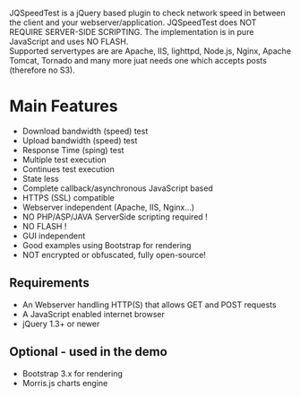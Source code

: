 
JQSpeedTest is a jQuery based plugin to check network speed in between the client and your webserver/application.
JQSpeedTest does NOT REQUIRE SERVER-SIDE SCRIPTING. The implementation is in pure JavaScript and uses NO FLASH.<br>
Supported servertypes are are Apache, IIS, lighttpd, Node.js, Nginx, Apache Tomcat, Tornado and many more juat needs one which accepts posts (therefore no S3).

# Main Features
* Download bandwidth (speed) test
* Upload bandwidth (speed) test
* Response Time (sping) test
* Multiple test execution
* Continues test execution
* State less
* Complete callback/asynchronous JavaScript based
* HTTPS (SSL) compatible
* Webserver independent (Apache, IIS, Nginx...)
* NO PHP/ASP/JAVA ServerSide scripting required !
* NO FLASH !
* GUI independent
* Good examples using Bootstrap for rendering
* NOT encrypted or obfuscated, fully open-source!

## Requirements
* An Webserver handling HTTP(S) that allows GET and POST requests
* A JavaScript enabled internet browser
* jQuery 1.3+ or newer

## Optional - used in the demo

* Bootstrap 3.x for rendering
* Morris.js charts engine